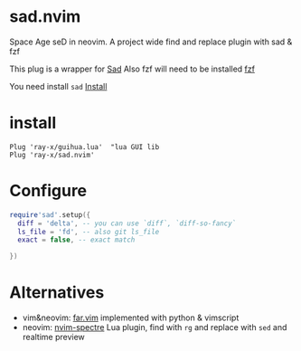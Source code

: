 # sad.nvim

Space Age seD in neovim. A project wide find and replace plugin with sad & fzf

This plug is a wrapper for [Sad](https://github.com/ms-jpq/sad)
Also fzf will need to be installed [fzf](https://github.com/junegunn/fzf)

You need install `sad` [Install](https://github.com/ms-jpq/sad#get-sad-now)

# install

```
Plug 'ray-x/guihua.lua'  "lua GUI lib
Plug 'ray-x/sad.nvim'
```

# Configure

```lua
require'sad'.setup({
  diff = 'delta', -- you can use `diff`, `diff-so-fancy`
  ls_file = 'fd', -- also git ls_file
  exact = false, -- exact match

})
```

# Alternatives
* vim&neovim: [far.vim](https://github.com/brooth/far.vim)  implemented with python & vimscript
* neovim: [nvim-spectre](https://github.com/windwp/nvim-spectre)  Lua plugin, find with  `rg` and replace with `sed`
and realtime preview

